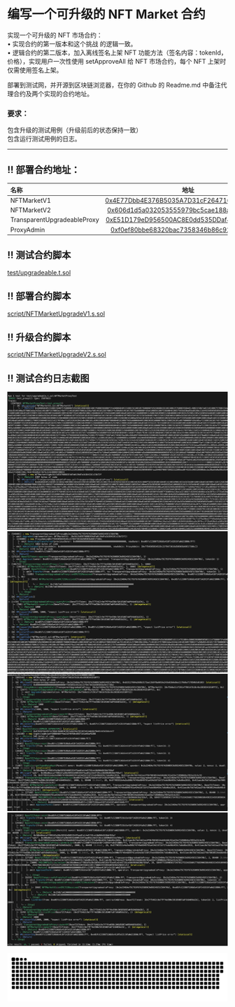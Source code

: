 <!-- #NFTMarketV1: 0xCB8b105f6035ffDb17f8c39C9C512F01CC1EadbF
#NFTMarketV2: 0xc58686540b9A1162f5F121a46a6C82feb5FF5c89
#NFTMarketProxy:0xea3F8298036296a29e8c0c0C8F34D81dBaFcD97A -->

# 编写一个可升级的 NFT Market 合约

实现⼀个可升级的 NFT 市场合约：<br>
• 实现合约的第⼀版本和这个挑战 的逻辑一致。<br>
• 逻辑合约的第⼆版本，加⼊离线签名上架 NFT 功能⽅法（签名内容：tokenId， 价格），实现⽤户⼀次性使用 setApproveAll 给 NFT 市场合约，每个 NFT 上架时仅需使⽤签名上架。<br>

部署到测试⽹，并开源到区块链浏览器，在你的 Github 的 Readme.md 中备注代理合约及两个实现的合约地址。<br>

### 要求：<br>

包含升级的测试用例（升级前后的状态保持一致）<br>
包含运行测试用例的日志。<br>

---

## ‼️ 部署合约地址：<br>

| 名称                        |                    地址                    |
| :-------------------------- | :----------------------------------------: |
| NFTMarketV1                 | [0x4E77Dbb4E376B5035A7D31cF264716948Cd6E0C1](https://sepolia.etherscan.io/address/0x4E77Dbb4E376B5035A7D31cF264716948Cd6E0C1#code) |
| NFTMarketV2                 | [0x606d1d5a032053555979bc5cae188ab86E0b9430](https://sepolia.etherscan.io/address/0x606d1d5a032053555979bc5cae188ab86E0b9430#code) |
| TransparentUpgradeableProxy | [0xE51D179eD956500AC8E0dd535DDaf48775aD7832](https://sepolia.etherscan.io/address/0xE51D179eD956500AC8E0dd535DDaf48775aD7832#code) |
| ProxyAdmin                  | [0xf0ef80bbe68320bac7358346b86c9286f03fabc4](https://sepolia.etherscan.io/address/0xf0ef80bbe68320bac7358346b86c9286f03fabc4#code) |

## ‼️ 测试合约脚本

[test/upgradeable.t.sol](test/upgradeable.t.sol)

## ‼️ 部署合约脚本

[script/NFTMarketUpgradeV1.s.sol](script/NFTMarketUpgradeV1.s.sol)

## ‼️ 升级合约脚本

[script/NFTMarketUpgradeV2.s.sol](script/NFTMarketUpgradeV2.s.sol)

## ‼️ 测试合约日志截图

![alt text](imgs/1.png)
![alt text](imgs/2.png)
![alt text](imgs/3.png)
![alt text](imgs/4.png)

<p align="center">
 <img width="1000" src="assets/snake.svg" alt="snake"/>
</p>
